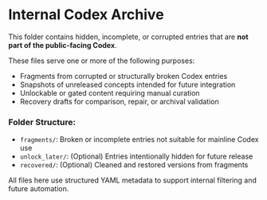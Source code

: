 # Internal Codex Archive

This folder contains hidden, incomplete, or corrupted entries that are **not part of the public-facing Codex**.

These files serve one or more of the following purposes:
- Fragments from corrupted or structurally broken Codex entries
- Snapshots of unreleased concepts intended for future integration
- Unlockable or gated content requiring manual curation
- Recovery drafts for comparison, repair, or archival validation

### Folder Structure:
- `fragments/`: Broken or incomplete entries not suitable for mainline Codex use
- `unlock_later/`: (Optional) Entries intentionally hidden for future release
- `recovered/`: (Optional) Cleaned and restored versions from fragments

All files here use structured YAML metadata to support internal filtering and future automation.
